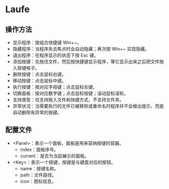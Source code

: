 # Laufe

## 操作方法
* 显示程序：按组合快捷键 Win+~。
* 隐藏程序：当程序失去焦点时会自动隐藏；再次按 Win+~ 实现隐藏。
* 退出程序：在程序显示的状态下按 Esc 键。
* 添加按键：先拖住文件，然后按快捷键显示程序，等它显示出来之后把文件拖入按键格子。
* 删除按键：点击鼠标右键。
* 移动按键：点击鼠标中键。
* 执行按键：按对应字母键；点击鼠标左键。
* 切换面板：按对应数字键；点击鼠标按键；滚动鼠标滚轮。
* 支持类型：仅支持拖入文件和快捷方式，不支持文件夹。
* 异常状况：当需要执行的文件已被移除或重命名时程序并不会做出提示，而是自动删除有异常的按键。

## 配置文件
* \<Panel\>：表示一个面板，面板是用来容纳按键的容器。
  * index：面板序号。
  * current：是否为当前展示的面板。
* \<Key\>：表示一个按键，按键是与键盘对应的按钮。
  * name：按键名称。
  * path：文件路径。
  * icon：图标信息。
